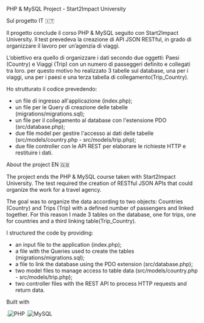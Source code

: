 PHP & MySQL Project - Start2Impact University

Sul progetto IT 🇮🇹

Il progetto conclude il corso PHP & MySQL seguito con Start2Impact University. 
Il test prevedeva la creazione di API JSON RESTful, in grado di organizzare il lavoro per un’agenzia di viaggi.

L’obiettivo era quello di organizzare i dati secondo due oggetti: Paesi (Country) e Viaggi (Trip) con un numero di passeggeri definito e collegati tra loro.
per questo motivo ho realizzato 3 tabelle sul database, una per i viaggi, una per i paesi e una terza tabella di collegamento(Trip_Country).

Ho strutturato il codice prevedendo: 
- un file di ingresso all'applicazione (index.php);
- un file per le Query di creazione delle tabelle (migrations/migrations.sql);
- un file per il collegamento al database con l'estensione PDO (src/database.php);
- due file model per gestire l'accesso ai dati delle tabelle (src/models/country.php - src/models/trip.php);
- due file controller con le API REST per elaborare le richieste HTTP e restituire i dati.

About the project EN 🇬🇧

The project ends the PHP & MySQL course taken with Start2Impact University. 
The test required the creation of RESTful JSON APIs that could organize the work for a travel agency.

The goal was to organize the data according to two objects: Countries (Country) and Trips (Trip) with a defined number of passengers and linked together.
For this reason I made 3 tables on the database, one for trips, one for countries and a third linking table(Trip_Country).

I structured the code by providing: 
- an input file to the application (index.php);
- a file with the Queries used to create the tables (migrations/migrations.sql);
- a file to link the database using the PDO extension (src/database.php);
- two model files to manage access to table data (src/models/country.php - src/models/trip.php);
- two controller files with the REST API to process HTTP requests and return data.

Built with

.![PHP](https://img.shields.io/badge/PHP-777BB4?style=for-the-badge&logo=php&logoColor=white)
.![MySQL](https://img.shields.io/badge/MySQL-4479A1?style=for-the-badge&logo=mysql&logoColor=white)
